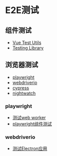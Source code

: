 # E2E测试

## 组件测试

- [Vue Test Utils](https://test-utils.vuejs.org/)
- [Testing Library](https://testing-library.com/)


## 浏览器测试
- [playwright](https://playwright.dev/)
- [webdriverio](https://webdriver.io/)
- [cypress](https://www.cypress.io/)
- [nightwatch](https://nightwatchjs.org/)


### playwright

- [测试web worker]()
- [playwright组件测试]()


### webdriverio

- [测试Electron应用]()